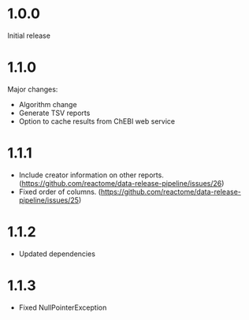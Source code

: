 # 1.0.0
Initial release

# 1.1.0
Major changes:
 - Algorithm change
 - Generate TSV reports
 - Option to cache results from ChEBI web service
 
# 1.1.1
 - Include creator information on other reports. (https://github.com/reactome/data-release-pipeline/issues/26)
 - Fixed order of columns. (https://github.com/reactome/data-release-pipeline/issues/25)

# 1.1.2
 - Updated dependencies

# 1.1.3
 - Fixed NullPointerException
